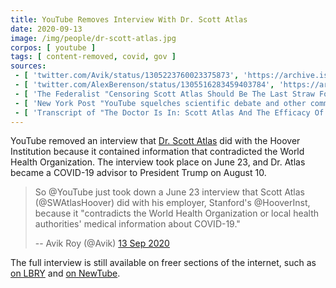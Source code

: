```yaml
---
title: YouTube Removes Interview With Dr. Scott Atlas
date: 2020-09-13
image: /img/people/dr-scott-atlas.jpg
corpos: [ youtube ]
tags: [ content-removed, covid, gov ]
sources:
 - [ 'twitter.com/Avik/status/1305223760023375873', 'https://archive.is/bBOML' ]
 - [ 'twitter.com/AlexBerenson/status/1305516283459403784', 'https://archive.is/XKuzo' ]
 - [ 'The Federalist "Censoring Scott Atlas Should Be The Last Straw For Big Tech’s Censorship" by Jonathan S. Tobin (14 Sep 2020)', 'https://thefederalist.com/2020/09/14/censoring-scott-atlas-should-be-the-last-straw-for-big-techs-censorship/' ]
 - [ 'New York Post "YouTube squelches scientific debate and other commentary" by Post Editorial Board (16 Sep 2020)', 'https://nypost.com/2020/09/16/youtube-squelches-scientific-debate-and-other-commentary/' ]
 - [ 'Transcript of "The Doctor Is In: Scott Atlas And The Efficacy Of Lockdowns, Social Distancing, And Closings" (23 June 2020)', 'https://outline.com/39Zab7' ]
---
```


YouTube removed an interview that [Dr. Scott
Atlas](https://www.hoover.org/profiles/scott-w-atlas) did with the Hoover
Institution because it contained information that contradicted the World Health
Organization. The interview took place on June 23, and Dr. Atlas became a
COVID-19 advisor to President Trump on August 10.
> So @YouTube just took down a June 23 interview that Scott Atlas
> (@SWAtlasHoover) did with his employer, Stanford's @HooverInst, because it
> "contradicts the World Health Organization or local health authorities'
> medical information about COVID-19."
>
> -- Avik Roy (@Avik) [13 Sep 2020](https://archive.is/bBOML)

The full interview is still available on freer sections of the internet, such
as [on LBRY](https://lbry.tv/@NoNewAbnormal:4/The-Doctor-is-in:f) and [on
NewTube](https://newtube.app/user/anthony/OhF2gDu).
